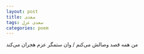 ```yaml
---
layout: post
title: سعدی
tags: سعدی غزل
categories: poem
---
```


من همه قصد وصالش می‌کنم / وان ستمگر عزم هجران می‌کند 
